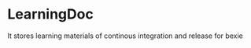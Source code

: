 LearningDoc
===========

It stores learning materials of continous integration and release for bexie
